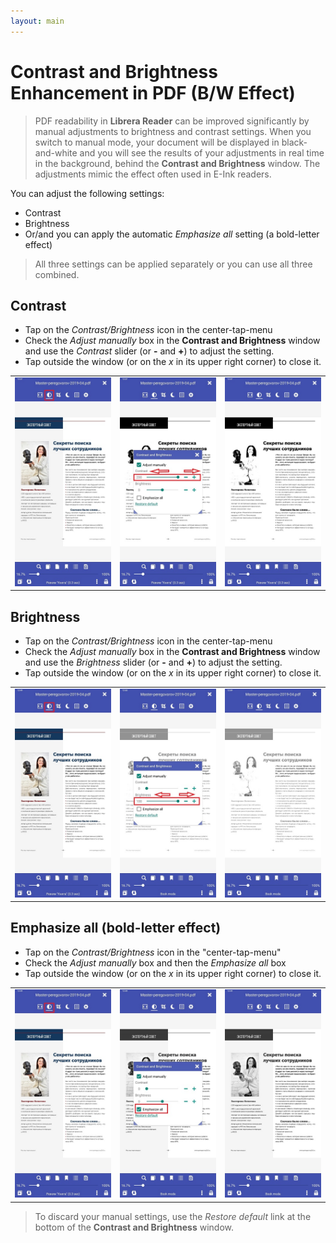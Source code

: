 ```yaml
---
layout: main
---
```


# Contrast and Brightness Enhancement in PDF  (B/W Effect)

> PDF readability in **Librera Reader** can be improved significantly by manual adjustments to brightness and contrast settings. When you switch to manual mode, your document will be displayed in black-and-white and you will see the results of your adjustments in real time in the background, behind the **Contrast and Brightness** window.
> The adjustments mimic the effect often used in E-Ink readers.

You can adjust the following settings:
* Contrast
* Brightness 
* Or/and you can apply the automatic _Emphasize all_ setting (a bold-letter effect)

> All three settings can be applied separately or you can use all three combined.

## Contrast
* Tap on the _Contrast/Brightness_ icon in the center-tap-menu
* Check the _Adjust manually_ box in the **Contrast and Brightness** window and use the _Contrast_ slider (or **-** and **+**) to adjust the setting.
* Tap outside the window (or on the _x_ in its upper right corner) to close it.

||||
|-|-|-|
|![](10.jpg)|![](11.jpg)|![](12.jpg)|

## Brightness 
* Tap on the _Contrast/Brightness_ icon in the center-tap-menu
* Check the _Adjust manually_ box in the **Contrast and Brightness** window and use the _Brightness_ slider (or **-** and **+**) to adjust the setting.
* Tap outside the window (or on the _x_ in its upper right corner) to close it.

||||
|-|-|-|
|![](20.jpg)|![](21.jpg)|![](222.jpg)|

## Emphasize all  (bold-letter effect)
* Tap on the _Contrast/Brightness_ icon in the "center-tap-menu"
* Check the _Adjust manually_ box and then the _Emphasize all_ box
* Tap outside the window (or on the _x_ in its upper right corner) to close it.

||||
|-|-|-|
|![](30.jpg)|![](31.jpg)|![](32.jpg)|

> To discard your manual settings, use the _Restore default_ link at the bottom of the **Contrast and Brightness** window.
